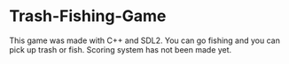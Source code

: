 # Trash-Fishing-Game

This game was made with C++ and SDL2.
You can go fishing and you can pick up trash or fish.
Scoring system has not been made yet.
